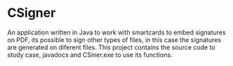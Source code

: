 # CSigner
An application written in Java to work with smartcards to embed signatures on PDF, its possible to sign other types of files, in this case the signatures are generated on diferent files.
This project contains the source code to study case, javadocs and CSiner.exe to use its functions.
